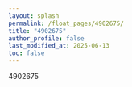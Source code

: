 ```yaml
---
layout: splash
permalink: /float_pages/4902675/
title: "4902675"
author_profile: false
last_modified_at: 2025-06-13
toc: false
---
```

 
4902675
